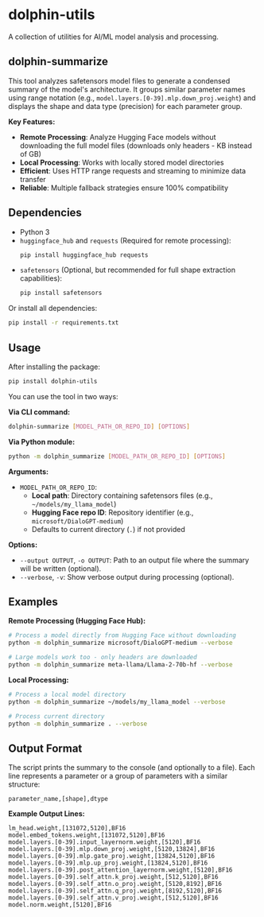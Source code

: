 # dolphin-utils

A collection of utilities for AI/ML model analysis and processing.

## dolphin-summarize

This tool analyzes safetensors model files to generate a condensed summary of the model's architecture. It groups similar parameter names using range notation (e.g., `model.layers.[0-39].mlp.down_proj.weight`) and displays the shape and data type (precision) for each parameter group.

**Key Features:**
- **Remote Processing**: Analyze Hugging Face models without downloading the full model files (downloads only headers - KB instead of GB)
- **Local Processing**: Works with locally stored model directories
- **Efficient**: Uses HTTP range requests and streaming to minimize data transfer
- **Reliable**: Multiple fallback strategies ensure 100% compatibility

## Dependencies

*   Python 3
*   `huggingface_hub` and `requests` (Required for remote processing):
    ```bash
    pip install huggingface_hub requests
    ```
*   `safetensors` (Optional, but recommended for full shape extraction capabilities):
    ```bash
    pip install safetensors
    ```

Or install all dependencies:
```bash
pip install -r requirements.txt
```

## Usage

After installing the package:
```bash
pip install dolphin-utils
```

You can use the tool in two ways:

**Via CLI command:**
```bash
dolphin-summarize [MODEL_PATH_OR_REPO_ID] [OPTIONS]
```

**Via Python module:**
```bash
python -m dolphin_summarize [MODEL_PATH_OR_REPO_ID] [OPTIONS]
```

**Arguments:**

*   `MODEL_PATH_OR_REPO_ID`: 
    - **Local path**: Directory containing safetensors files (e.g., `~/models/my_llama_model`)
    - **Hugging Face repo ID**: Repository identifier (e.g., `microsoft/DialoGPT-medium`)
    - Defaults to current directory (`.`) if not provided

**Options:**

*   `--output OUTPUT`, `-o OUTPUT`: Path to an output file where the summary will be written (optional).
*   `--verbose`, `-v`: Show verbose output during processing (optional).

## Examples

**Remote Processing (Hugging Face Hub):**
```bash
# Process a model directly from Hugging Face without downloading
python -m dolphin_summarize microsoft/DialoGPT-medium --verbose

# Large models work too - only headers are downloaded
python -m dolphin_summarize meta-llama/Llama-2-70b-hf --verbose
```

**Local Processing:**
```bash
# Process a local model directory
python -m dolphin_summarize ~/models/my_llama_model --verbose

# Process current directory
python -m dolphin_summarize . --verbose
```

## Output Format

The script prints the summary to the console (and optionally to a file). Each line represents a parameter or a group of parameters with a similar structure:

```
parameter_name,[shape],dtype
```

**Example Output Lines:**

```
lm_head.weight,[131072,5120],BF16
model.embed_tokens.weight,[131072,5120],BF16
model.layers.[0-39].input_layernorm.weight,[5120],BF16
model.layers.[0-39].mlp.down_proj.weight,[5120,13824],BF16
model.layers.[0-39].mlp.gate_proj.weight,[13824,5120],BF16
model.layers.[0-39].mlp.up_proj.weight,[13824,5120],BF16
model.layers.[0-39].post_attention_layernorm.weight,[5120],BF16
model.layers.[0-39].self_attn.k_proj.weight,[512,5120],BF16
model.layers.[0-39].self_attn.o_proj.weight,[5120,8192],BF16
model.layers.[0-39].self_attn.q_proj.weight,[8192,5120],BF16
model.layers.[0-39].self_attn.v_proj.weight,[512,5120],BF16
model.norm.weight,[5120],BF16
